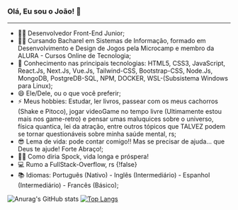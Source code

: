 ### Olá, Eu sou o João! 👋

---------------------------------------

- 👨‍💻 Desenvolvedor Front-End Junior;
- 👨‍🎓 Cursando Bacharel em Sistemas de Informação, formado em Desenvolvimento e Design de Jogos pela Microcamp e membro da ALURA - Cursos Online de Tecnologia;
- 🚀 Conhecimento nas principais tecnologias: HTML5, CSS3, JavaScript, React.Js, Next.Js, Vue.Js, Tailwind-CSS, Bootstrap-CSS, Node.Js, MongoDB, PostgreDB-SQL, NPM, DOCKER, WSL-(Subsistema Windows para Linux);
- 😄 Ele/Dele, ou o que você preferir;
- ⚡ Meus hobbies: Estudar, ler livros, passear com os meus cachorros (Shake e Pitoco), jogar videoGame no tempo livre (Ultimamente estou mais nos game-retro) e pensar umas maluquices sobre o universo, física quantica, lei da atração, entre outros tópicos que TALVEZ podem se tornar questionáveis sobre minha saúde mental, rs;
- 😎 Lema de vida: pode contar comigo!! Mas se precisar de ajuda... que Deus te ajude! Forte Abraço!;
- 🖖🏼 Como diria Spock, vida longa e próspera!
- 💻 Rumo a FullStack-Overflow, rs {!false} 
- 📚 Idiomas: Português (Nativo) - Inglês (Intermediário) - Espanhol (Intermediário) - Francês (Básico);

![Anurag's GitHub stats](https://github-readme-stats.vercel.app/api?username=Joaocosmala&show_icons=true&bg_color=00000000) [![Top Langs](https://github-readme-stats.vercel.app/api/top-langs/?username=Joaocosmala&bg_color=00000000)](https://github.com/anuraghazra/github-readme-stats)

